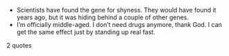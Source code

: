  - Scientists have found the gene for shyness. They would have found it years ago, but it was hiding behind a couple of other genes.
 - I’m officially middle-aged. I don’t need drugs anymore, thank God. I can get the same effect just by standing up real fast.

2 quotes